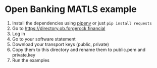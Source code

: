 # Open Banking MATLS example

1. Install the dependencies using [pipenv](https://github.com/pypa/pipenv) or just `pip install requests`
1. Go to https://directory.ob.forgerock.financial
1. Log in
1. Go to your software statement
1. Download your transport keys (public, private)
1. Copy them to this directory and rename them to public.pem and private.key
1. Run the examples